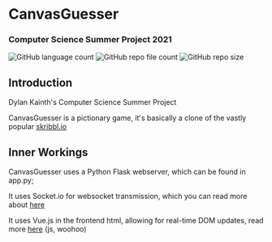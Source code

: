 # CanvasGuesser
### Computer Science Summer Project 2021

![GitHub language count](https://img.shields.io/github/languages/count/DylanK46/CanvasGuesser) 			 ![GitHub repo file count](https://img.shields.io/github/directory-file-count/DylanK46/CanvasGuesser) ![GitHub repo size](https://img.shields.io/github/repo-size/DylanK46/CanvasGuesser)

## Introduction
Dylan Kainth's Computer Science Summer Project

CanvasGuesser is a pictionary game, it's basically a clone of the vastly popular [skribbl.io](https://skribbl.io/)

## Inner Workings
CanvasGuesser uses a Python Flask webserver, which can be found in app.py;

It uses Socket.io for websocket transmission, which you can read more about [here](https://socket.io/)

It uses Vue.js in the frontend html, allowing for real-time DOM updates, read more [here](https://vuejs.org/) (js, woohoo)
